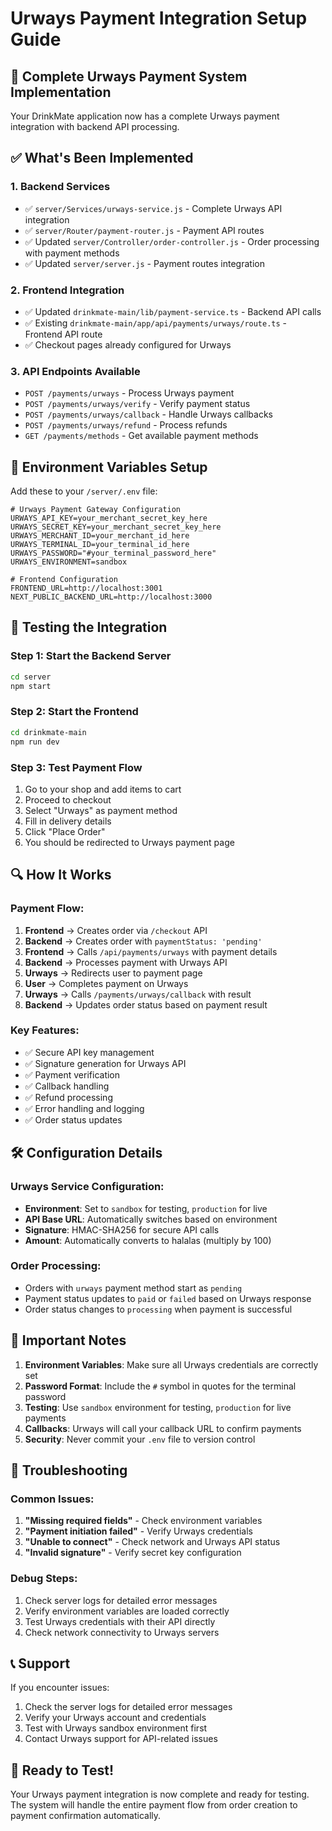 # Urways Payment Integration Setup Guide

## 🚀 Complete Urways Payment System Implementation

Your DrinkMate application now has a complete Urways payment integration with backend API processing.

## ✅ What's Been Implemented

### 1. **Backend Services**
- ✅ `server/Services/urways-service.js` - Complete Urways API integration
- ✅ `server/Router/payment-router.js` - Payment API routes
- ✅ Updated `server/Controller/order-controller.js` - Order processing with payment methods
- ✅ Updated `server/server.js` - Payment routes integration

### 2. **Frontend Integration**
- ✅ Updated `drinkmate-main/lib/payment-service.ts` - Backend API calls
- ✅ Existing `drinkmate-main/app/api/payments/urways/route.ts` - Frontend API route
- ✅ Checkout pages already configured for Urways

### 3. **API Endpoints Available**
- `POST /payments/urways` - Process Urways payment
- `POST /payments/urways/verify` - Verify payment status
- `POST /payments/urways/callback` - Handle Urways callbacks
- `POST /payments/urways/refund` - Process refunds
- `GET /payments/methods` - Get available payment methods

## 🔧 Environment Variables Setup

Add these to your `/server/.env` file:

```env
# Urways Payment Gateway Configuration
URWAYS_API_KEY=your_merchant_secret_key_here
URWAYS_SECRET_KEY=your_merchant_secret_key_here
URWAYS_MERCHANT_ID=your_merchant_id_here
URWAYS_TERMINAL_ID=your_terminal_id_here
URWAYS_PASSWORD="#your_terminal_password_here"
URWAYS_ENVIRONMENT=sandbox

# Frontend Configuration
FRONTEND_URL=http://localhost:3001
NEXT_PUBLIC_BACKEND_URL=http://localhost:3000
```

## 🧪 Testing the Integration

### Step 1: Start the Backend Server
```bash
cd server
npm start
```

### Step 2: Start the Frontend
```bash
cd drinkmate-main
npm run dev
```

### Step 3: Test Payment Flow
1. Go to your shop and add items to cart
2. Proceed to checkout
3. Select "Urways" as payment method
4. Fill in delivery details
5. Click "Place Order"
6. You should be redirected to Urways payment page

## 🔍 How It Works

### Payment Flow:
1. **Frontend** → Creates order via `/checkout` API
2. **Backend** → Creates order with `paymentStatus: 'pending'`
3. **Frontend** → Calls `/api/payments/urways` with payment details
4. **Backend** → Processes payment with Urways API
5. **Urways** → Redirects user to payment page
6. **User** → Completes payment on Urways
7. **Urways** → Calls `/payments/urways/callback` with result
8. **Backend** → Updates order status based on payment result

### Key Features:
- ✅ Secure API key management
- ✅ Signature generation for Urways API
- ✅ Payment verification
- ✅ Callback handling
- ✅ Refund processing
- ✅ Error handling and logging
- ✅ Order status updates

## 🛠️ Configuration Details

### Urways Service Configuration:
- **Environment**: Set to `sandbox` for testing, `production` for live
- **API Base URL**: Automatically switches based on environment
- **Signature**: HMAC-SHA256 for secure API calls
- **Amount**: Automatically converts to halalas (multiply by 100)

### Order Processing:
- Orders with `urways` payment method start as `pending`
- Payment status updates to `paid` or `failed` based on Urways response
- Order status changes to `processing` when payment is successful

## 🚨 Important Notes

1. **Environment Variables**: Make sure all Urways credentials are correctly set
2. **Password Format**: Include the `#` symbol in quotes for the terminal password
3. **Testing**: Use `sandbox` environment for testing, `production` for live payments
4. **Callbacks**: Urways will call your callback URL to confirm payments
5. **Security**: Never commit your `.env` file to version control

## 🔧 Troubleshooting

### Common Issues:
1. **"Missing required fields"** - Check environment variables
2. **"Payment initiation failed"** - Verify Urways credentials
3. **"Unable to connect"** - Check network and Urways API status
4. **"Invalid signature"** - Verify secret key configuration

### Debug Steps:
1. Check server logs for detailed error messages
2. Verify environment variables are loaded correctly
3. Test Urways credentials with their API directly
4. Check network connectivity to Urways servers

## 📞 Support

If you encounter issues:
1. Check the server logs for detailed error messages
2. Verify your Urways account and credentials
3. Test with Urways sandbox environment first
4. Contact Urways support for API-related issues

## 🎉 Ready to Test!

Your Urways payment integration is now complete and ready for testing. The system will handle the entire payment flow from order creation to payment confirmation automatically.
